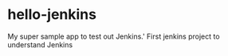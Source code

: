 hello-jenkins
=============

My super sample app to test out Jenkins.'
First jenkins project to understand Jenkins
